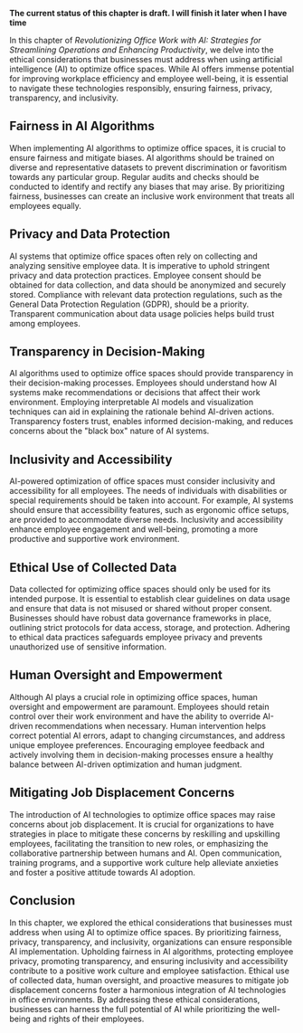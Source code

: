 **The current status of this chapter is draft. I will finish it later when I have time**

In this chapter of *Revolutionizing Office Work with AI: Strategies for Streamlining Operations and Enhancing Productivity*, we delve into the ethical considerations that businesses must address when using artificial intelligence (AI) to optimize office spaces. While AI offers immense potential for improving workplace efficiency and employee well-being, it is essential to navigate these technologies responsibly, ensuring fairness, privacy, transparency, and inclusivity.

Fairness in AI Algorithms
-------------------------

When implementing AI algorithms to optimize office spaces, it is crucial to ensure fairness and mitigate biases. AI algorithms should be trained on diverse and representative datasets to prevent discrimination or favoritism towards any particular group. Regular audits and checks should be conducted to identify and rectify any biases that may arise. By prioritizing fairness, businesses can create an inclusive work environment that treats all employees equally.

Privacy and Data Protection
---------------------------

AI systems that optimize office spaces often rely on collecting and analyzing sensitive employee data. It is imperative to uphold stringent privacy and data protection practices. Employee consent should be obtained for data collection, and data should be anonymized and securely stored. Compliance with relevant data protection regulations, such as the General Data Protection Regulation (GDPR), should be a priority. Transparent communication about data usage policies helps build trust among employees.

Transparency in Decision-Making
-------------------------------

AI algorithms used to optimize office spaces should provide transparency in their decision-making processes. Employees should understand how AI systems make recommendations or decisions that affect their work environment. Employing interpretable AI models and visualization techniques can aid in explaining the rationale behind AI-driven actions. Transparency fosters trust, enables informed decision-making, and reduces concerns about the "black box" nature of AI systems.

Inclusivity and Accessibility
-----------------------------

AI-powered optimization of office spaces must consider inclusivity and accessibility for all employees. The needs of individuals with disabilities or special requirements should be taken into account. For example, AI systems should ensure that accessibility features, such as ergonomic office setups, are provided to accommodate diverse needs. Inclusivity and accessibility enhance employee engagement and well-being, promoting a more productive and supportive work environment.

Ethical Use of Collected Data
-----------------------------

Data collected for optimizing office spaces should only be used for its intended purpose. It is essential to establish clear guidelines on data usage and ensure that data is not misused or shared without proper consent. Businesses should have robust data governance frameworks in place, outlining strict protocols for data access, storage, and protection. Adhering to ethical data practices safeguards employee privacy and prevents unauthorized use of sensitive information.

Human Oversight and Empowerment
-------------------------------

Although AI plays a crucial role in optimizing office spaces, human oversight and empowerment are paramount. Employees should retain control over their work environment and have the ability to override AI-driven recommendations when necessary. Human intervention helps correct potential AI errors, adapt to changing circumstances, and address unique employee preferences. Encouraging employee feedback and actively involving them in decision-making processes ensure a healthy balance between AI-driven optimization and human judgment.

Mitigating Job Displacement Concerns
------------------------------------

The introduction of AI technologies to optimize office spaces may raise concerns about job displacement. It is crucial for organizations to have strategies in place to mitigate these concerns by reskilling and upskilling employees, facilitating the transition to new roles, or emphasizing the collaborative partnership between humans and AI. Open communication, training programs, and a supportive work culture help alleviate anxieties and foster a positive attitude towards AI adoption.

Conclusion
----------

In this chapter, we explored the ethical considerations that businesses must address when using AI to optimize office spaces. By prioritizing fairness, privacy, transparency, and inclusivity, organizations can ensure responsible AI implementation. Upholding fairness in AI algorithms, protecting employee privacy, promoting transparency, and ensuring inclusivity and accessibility contribute to a positive work culture and employee satisfaction. Ethical use of collected data, human oversight, and proactive measures to mitigate job displacement concerns foster a harmonious integration of AI technologies in office environments. By addressing these ethical considerations, businesses can harness the full potential of AI while prioritizing the well-being and rights of their employees.
